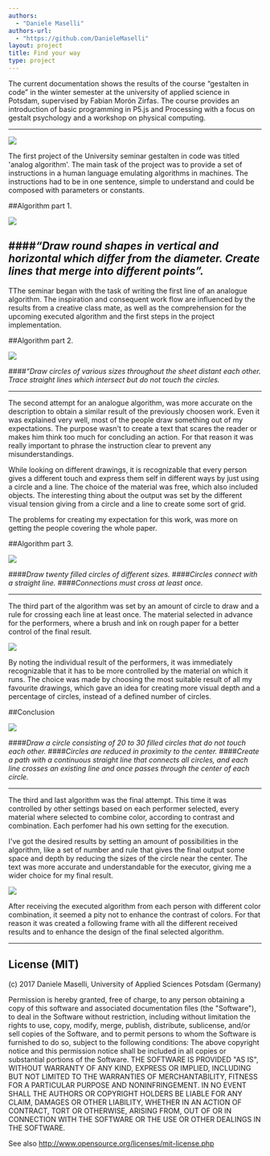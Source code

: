 ```yaml
--- 
authors: 
  - "Daniele Maselli"
authors-url: 
  - "https://github.com/DanieleMaselli"
layout: project
title: Find your way 
type: project
---
```


The current documentation shows the results of the course “gestalten in code” in the winter semester at the university of applied science in Potsdam, supervised by Fabian Morón Zirfas. The course provides an introduction of basic programming in P5.js and Processing with a focus on gestalt psychology and a workshop on physical computing.

---


![](./splash.png)


The first project of the University seminar gestalten in code was titled 'analog algorithm'. 
The main task of the project was to provide a set of instructions in a human language emulating algorithms in machines. The instructions had to be in one sentence, simple to understand and could be composed with parameters or constants.

##Algorithm part 1.


![](./assets/images/algo-1.png)


####_“Draw round shapes in vertical and horizontal which differ from the diameter. Create lines that merge into different points”._ 
---


TThe seminar began with the task of writing the first line of an analogue algorithm. The inspiration and consequent work flow are influenced by the results from a creative class mate, as well as the comprehension for the upcoming executed algorithm and the first steps in the project implementation.




##Algorithm part 2.




![](./assets/images/algo-2.png)


####_“Draw circles of various sizes throughout the sheet distant each other. Trace straight lines which intersect but do not touch the circles._ 

---

The second attempt for an analogue algorithm, was more accurate on the description to obtain a similar result of the previously choosen work. 
Even it was explained very well, most of the people draw something out of my expectations. The purpose wasn't to create a text that scares the reader or makes him think too much for concluding an action. For that reason it was really important to phrase the instruction clear to prevent any misunderstandings.

While looking on different drawings, it is recognizable that every person gives a different touch and express them self in different ways by just using a circle and a line. The choice of the material was free, which also included objects. The interesting thing about the output was set by the different visual tension giving from a circle and a line to create some sort of grid.

The problems for creating my expectation for this work, was more on getting the people covering the whole paper.

##Algorithm part 3.


![](./assets/images/algo-3.png)

####_Draw twenty filled circles of different sizes._
####_Circles connect with a straight line._ 
####_Connections must cross at least once._

---

The third part of the algorithm was set by an amount of circle to draw and a rule for crossing each line at least once. The material selected in advance for the performers, where a brush and ink on rough paper for a better control of the final result.


![](./assets/images/algo-4.png)


By noting the individual result of the performers, it was immediately recognizable that it has to be more controlled by the material on which it runs. The choice was made by choosing the most suitable result of all my favourite drawings, which gave an idea for creating more visual depth and a percentage of circles, instead of a defined number of circles.



##Conclusion

![](./assets/images/algo-5.png)

####_Draw a circle consisting of 20 to 30 filled circles that do not touch each other._ 
####_Circles are reduced in proximity to the center._ 
####_Create a path with a continuous straight line that connects all circles, and each line crosses an existing line and once passes through the center of each circle._

---


The third and last algorithm was the final attempt. This time it was controlled by other settings based on each performer selected, every material where selected to combine color, according to contrast and combination. Each perfomer had his own setting for the execution.   

I've got the desired results by setting an amount of possibilities in the algorithm, like a set of number and rule that gives the final output some space and depth by reducing the sizes of the circle near the center. The text was more accurate and understandable for the executor, giving me a wider choice for my final result. 

![](./assets/images/algo-end.png)

After receiving the executed algorithm from each person with different color combination, it seemed a pity not to enhance the contrast of colors. For that reason it was created a following frame with all the different received results and to enhance the design of the final selected algorithm.

---------------------------------------

## License (MIT)

(c) 2017 Daniele Maselli, University of Applied Sciences Potsdam (Germany)

Permission is hereby granted, free of charge, to any person obtaining a copy of this software and associated documentation files (the "Software"), to deal in the Software without restriction, including without limitation the rights to use, copy, modify, merge, publish, distribute, sublicense, and/or sell copies of the Software, and to permit persons to whom the Software is furnished to do so, subject to the following conditions:
The above copyright notice and this permission notice shall be included in all copies or substantial portions of the Software.
THE SOFTWARE IS PROVIDED "AS IS", WITHOUT WARRANTY OF ANY KIND, EXPRESS OR IMPLIED, INCLUDING BUT NOT LIMITED TO THE WARRANTIES OF MERCHANTABILITY, FITNESS FOR A PARTICULAR PURPOSE AND NONINFRINGEMENT. IN NO EVENT SHALL THE AUTHORS OR COPYRIGHT HOLDERS BE LIABLE FOR ANY CLAIM, DAMAGES OR OTHER LIABILITY, WHETHER IN AN ACTION OF CONTRACT, TORT OR OTHERWISE, ARISING FROM, OUT OF OR IN CONNECTION WITH THE SOFTWARE OR THE USE OR OTHER DEALINGS IN THE SOFTWARE.

See also http://www.opensource.org/licenses/mit-license.php

